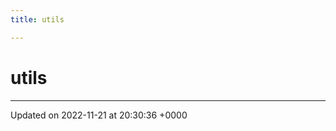 ```yaml
---
title: utils

---
```


# utils








-------------------------------

Updated on 2022-11-21 at 20:30:36 +0000